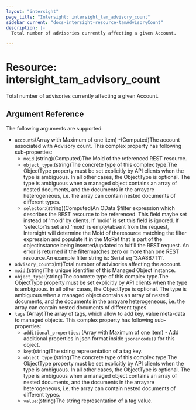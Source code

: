 ```yaml
---
layout: "intersight"
page_title: "Intersight: intersight_tam_advisory_count"
sidebar_current: "docs-intersight-resource-tamAdvisoryCount"
description: |-
  Total number of advisories currently affecting a given Account.

---
```


# Resource: intersight_tam_advisory_count
Total number of advisories currently affecting a given Account.

## Argument Reference
The following arguments are supported:
* `account`:(Array with Maximum of one item) -(Computed)The account associated with Advisory count.
This complex property has following sub-properties:
  + `moid`:(string)(Computed)The Moid of the referenced REST resource.
  + `object_type`:(string)The concrete type of this complex type.The ObjectType property must be set explicitly by API clients when the type is ambiguous. In all other cases, the ObjectType is optional. The type is ambiguous when a managed object contains an array of nested documents, and the documents in the arrayare heterogeneous, i.e. the array can contain nested documents of different types.
  + `selector`:(string)(Computed)An OData $filter expression which describes the REST resource to be referenced. This field maybe set instead of 'moid' by clients. If 'moid' is set this field is ignored. If 'selector'is set and 'moid' is empty/absent from the request, Intersight will determine the Moid of theresource matching the filter expression and populate it in the MoRef that is part of the objectinstance being inserted/updated to fulfill the REST request. An error is returned if the filtermatches zero or more than one REST resource.An example filter string is: Serial eq '3AA8B7T11'.
* `advisory_count`:(int)Total number of advisories affecting the account.
* `moid`:(string)The unique identifier of this Managed Object instance.
* `object_type`:(string)The concrete type of this complex type.The ObjectType property must be set explicitly by API clients when the type is ambiguous. In all other cases, the ObjectType is optional. The type is ambiguous when a managed object contains an array of nested documents, and the documents in the arrayare heterogeneous, i.e. the array can contain nested documents of different types.
* `tags`:(Array)The array of tags, which allow to add key, value meta-data to managed objects.
This complex property has following sub-properties:
  + `additional_properties`:
(Array with Maximum of one item) - Add additional properties in json format inside `jsonencode()` for this object.
  + `key`:(string)The string representation of a tag key.
  + `object_type`:(string)The concrete type of this complex type.The ObjectType property must be set explicitly by API clients when the type is ambiguous. In all other cases, the ObjectType is optional. The type is ambiguous when a managed object contains an array of nested documents, and the documents in the arrayare heterogeneous, i.e. the array can contain nested documents of different types.
  + `value`:(string)The string representation of a tag value.

